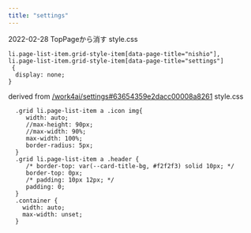 ```yaml
---
title: "settings"
---
```



2022-02-28
TopPageから消す
style.css

```
li.page-list-item.grid-style-item[data-page-title="nishio"],
li.page-list-item.grid-style-item[data-page-title="settings"]
 {
  display: none;
}
```


derived from [/work4ai/settings#63654359e2dacc00008a8261](https://scrapbox.io/work4ai/settings#63654359e2dacc00008a8261)
style.css

```
  .grid li.page-list-item a .icon img{
     width: auto;
     //max-height: 90px;
     //max-width: 90%;
     max-width: 100%;
     border-radius: 5px;
  }
  .grid li.page-list-item a .header {
     /* border-top: var(--card-title-bg, #f2f2f3) solid 10px; */
     border-top: 0px;
     /* padding: 10px 12px; */
     padding: 0; 
  }
  .container {
    width: auto;
    max-width: unset;
  }
```

